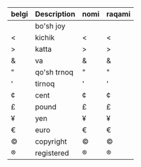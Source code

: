 
| belgi | Description | nomi   | raqami |
|-------|-------------|--------|--------|
|       | bo'sh joy   | &nbsp; | &#160; |
| <	    | kichik	  | &lt;   | &#60;  |
| >	    | katta	      | &gt;   | &#62;  |
| &	    | va		  | &amp;  | &#38;  |
| "	    | qo'sh trnoq | &quot; | &#34;  |
| '	    | tirnoq 	  | &apos; | &#39;	|
| ¢	    | cent	      | &cent; | &#162; |
| £		| pound	      | &pound;| &#163; |
| ¥		| yen		  | &yen;  | &#165; |
| €		| euro		  | &euro; | &#8364;|
| ©		| copyright   | &copy; | &#169; |
| ®		| registered  | &reg;  | &#174; |